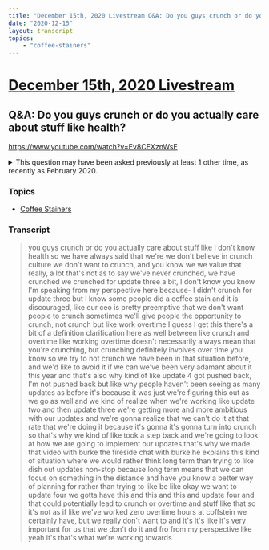 ```yaml
---
title: "December 15th, 2020 Livestream Q&A: Do you guys crunch or do you actually care about stuff like health?"
date: "2020-12-15"
layout: transcript
topics:
    - "coffee-stainers"
---
```

# [December 15th, 2020 Livestream](../2020-12-15.md)
## Q&A: Do you guys crunch or do you actually care about stuff like health?
https://www.youtube.com/watch?v=Ev8CEXznWsE
<details>
<summary>This question may have been asked previously at least 1 other time, as recently as February 2020.</summary>

* [February 11th, 2020 Livestream Q&A: Did you crunch for Update 3?](./yt-BwJG6ZHR7Io.md) [https://www.youtube.com/watch?v=BwJG6ZHR7Io](https://www.youtube.com/watch?v=BwJG6ZHR7Io)
</details>


### Topics
* [Coffee Stainers](../topics/coffee-stainers.md)

### Transcript

> you guys crunch or do you actually care about stuff like I don't know health so we have always said that we're we don't believe in crunch culture we don't want to crunch, and you know we we value that really, a lot that's not as to say we've never crunched, we have crunched we crunched for update three a bit, I don't know you know I'm speaking from my perspective here because- I didn't crunch for update three but I know some people did a coffee stain and it is discouraged, like our ceo is pretty preemptive that we don't want people to crunch sometimes we'll give people the opportunity to crunch, not crunch but like work overtime I guess I get this there's a bit of a definition clarification here as well between like crunch and overtime like working overtime doesn't necessarily always mean that you're crunching, but crunching definitely involves over time you know so we try to not crunch we have been in that situation before, and we'd like to avoid it if we can we've been very adamant about it this year and that's also why kind of like update 4 got pushed back, I'm not pushed back but like why people haven't been seeing as many updates as before it's because it was just we're figuring this out as we go as well and we kind of realize when we're working like update two and then update three we're getting more and more ambitious with our updates and we're gonna realize that we can't do it at that rate that we're doing it because it's gonna it's gonna turn into crunch so that's why we kind of like took a step back and we're going to look at how we are going to implement our updates that's why we made that video with burke the fireside chat with burke he explains this kind of situation where we would rather think long term than trying to like dish out updates non-stop because long term means that we can focus on something in the distance and have you know a better way of planning for rather than trying to like be like okay we want to update four we gotta have this and this and this and update four and that could potentially lead to crunch or overtime and stuff like that so it's not as if like we've worked zero overtime hours at coffstein we certainly have, but we really don't want to and it's it's like it's very important for us that we don't do it and fro from my perspective like yeah it's that's what we're working towards
